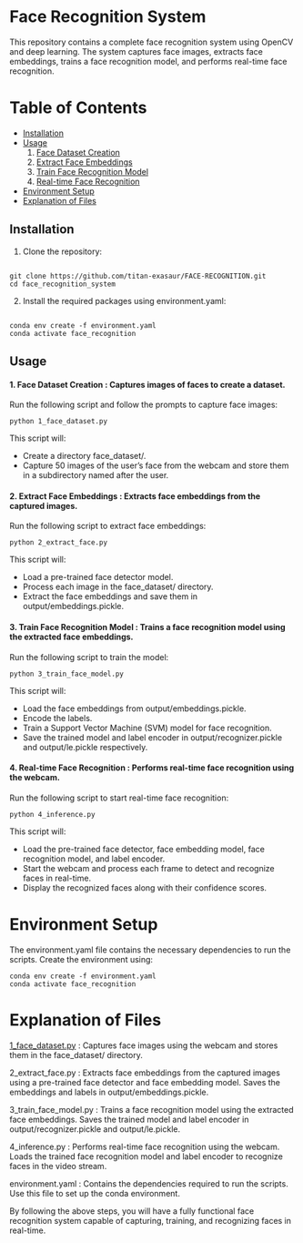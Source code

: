 
# Face Recognition System
This repository contains a complete face recognition system using OpenCV and deep learning. The system captures face images, extracts face embeddings, trains a face recognition model, and performs real-time face recognition.

# Table of Contents
- [Installation](#installation)
- [Usage](#usage)
  1. [Face Dataset Creation](#1-face-dataset-creation)
  2. [Extract Face Embeddings](#2-extract-face-embeddings)
  3. [Train Face Recognition Model](#3-train-face-recognition-model)
  4. [Real-time Face Recognition](#4-real-time-face-recognition)
- [Environment Setup](#environment-setup)
- [Explanation of Files](#explanation-of-files)

## Installation
1. Clone the repository:

```

git clone https://github.com/titan-exasaur/FACE-RECOGNITION.git
cd face_recognition_system

```

2. Install the required packages using environment.yaml:

```

conda env create -f environment.yaml
conda activate face_recognition

```


## Usage
#### 1. Face Dataset Creation : Captures images of faces to create a dataset.
Run the following script and follow the prompts to capture face images:

```
python 1_face_dataset.py
```

This script will:
* Create a directory face_dataset/.
* Capture 50 images of the user’s face from the webcam and store them in a subdirectory named after the user.
  
#### 2. Extract Face Embeddings : Extracts face embeddings from the captured images.

Run the following script to extract face embeddings:

```
python 2_extract_face.py
```
This script will:
* Load a pre-trained face detector model.
* Process each image in the face_dataset/ directory.
* Extract the face embeddings and save them in output/embeddings.pickle.

#### 3. Train Face Recognition Model : Trains a face recognition model using the extracted face embeddings.

Run the following script to train the model:

```
python 3_train_face_model.py
```

This script will:
* Load the face embeddings from output/embeddings.pickle.
* Encode the labels.
* Train a Support Vector Machine (SVM) model for face recognition.
* Save the trained model and label encoder in output/recognizer.pickle and output/le.pickle respectively.
  
#### 4. Real-time Face Recognition : Performs real-time face recognition using the webcam.

Run the following script to start real-time face recognition:

```
python 4_inference.py
```

This script will:
* Load the pre-trained face detector, face embedding model, face recognition model, and label encoder.
* Start the webcam and process each frame to detect and recognize faces in real-time.
* Display the recognized faces along with their confidence scores.

# Environment Setup
The environment.yaml file contains the necessary dependencies to run the scripts. Create the environment using:

```
conda env create -f environment.yaml
conda activate face_recognition
```

# Explanation of Files
[1_face_dataset.py]() : Captures face images using the webcam and stores them in the face_dataset/ directory.

2_extract_face.py : Extracts face embeddings from the captured images using a pre-trained face detector and face embedding model. Saves the embeddings and labels in output/embeddings.pickle.

3_train_face_model.py : Trains a face recognition model using the extracted face embeddings. Saves the trained model and label encoder in output/recognizer.pickle and output/le.pickle.

4_inference.py : Performs real-time face recognition using the webcam. Loads the trained face recognition model and label encoder to recognize faces in the video stream.

environment.yaml : Contains the dependencies required to run the scripts. Use this file to set up the conda environment.


By following the above steps, you will have a fully functional face recognition system capable of capturing, training, and recognizing faces in real-time.
